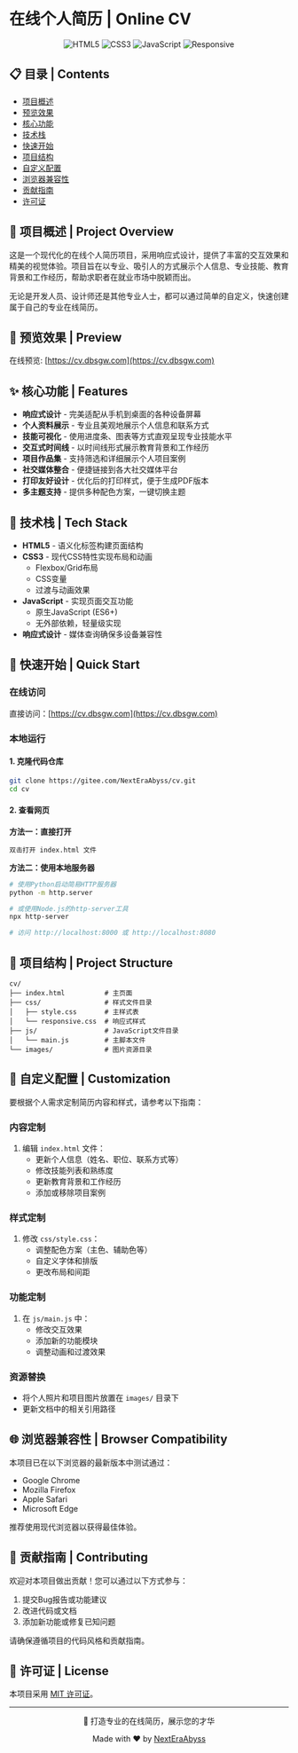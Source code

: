 # 在线个人简历 | Online CV

<div align="center">
  
![HTML5](https://img.shields.io/badge/HTML5-E34F26?style=for-the-badge&logo=html5&logoColor=white)
![CSS3](https://img.shields.io/badge/CSS3-1572B6?style=for-the-badge&logo=css3&logoColor=white)
![JavaScript](https://img.shields.io/badge/JavaScript-F7DF1E?style=for-the-badge&logo=javascript&logoColor=black)
![Responsive](https://img.shields.io/badge/Responsive-5BB75B?style=for-the-badge&logo=responsive&logoColor=white)

</div>

## 📋 目录 | Contents

- [项目概述](#项目概述--project-overview)
- [预览效果](#预览效果--preview)
- [核心功能](#核心功能--features)
- [技术栈](#技术栈--tech-stack)
- [快速开始](#快速开始--quick-start)
- [项目结构](#项目结构--project-structure)
- [自定义配置](#自定义配置--customization)
- [浏览器兼容性](#浏览器兼容性--browser-compatibility)
- [贡献指南](#贡献指南--contributing)
- [许可证](#许可证--license)

## 📝 项目概述 | Project Overview

这是一个现代化的在线个人简历项目，采用响应式设计，提供了丰富的交互效果和精美的视觉体验。项目旨在以专业、吸引人的方式展示个人信息、专业技能、教育背景和工作经历，帮助求职者在就业市场中脱颖而出。

无论是开发人员、设计师还是其他专业人士，都可以通过简单的自定义，快速创建属于自己的专业在线简历。

## 👀 预览效果 | Preview

在线预览: [https://cv.dbsgw.com](https://cv.dbsgw.com)

<!-- 
可以在这里添加项目截图
![预览图](./images/preview.png)
-->

## ✨ 核心功能 | Features

- **响应式设计** - 完美适配从手机到桌面的各种设备屏幕
- **个人资料展示** - 专业且美观地展示个人信息和联系方式
- **技能可视化** - 使用进度条、图表等方式直观呈现专业技能水平
- **交互式时间线** - 以时间线形式展示教育背景和工作经历
- **项目作品集** - 支持筛选和详细展示个人项目案例
- **社交媒体整合** - 便捷链接到各大社交媒体平台
- **打印友好设计** - 优化后的打印样式，便于生成PDF版本
- **多主题支持** - 提供多种配色方案，一键切换主题

## 🔧 技术栈 | Tech Stack

- **HTML5** - 语义化标签构建页面结构
- **CSS3** - 现代CSS特性实现布局和动画
  - Flexbox/Grid布局
  - CSS变量
  - 过渡与动画效果
- **JavaScript** - 实现页面交互功能
  - 原生JavaScript (ES6+)
  - 无外部依赖，轻量级实现
- **响应式设计** - 媒体查询确保多设备兼容性

## 🚀 快速开始 | Quick Start

### 在线访问
直接访问：[https://cv.dbsgw.com](https://cv.dbsgw.com)

### 本地运行

#### 1. 克隆代码仓库
```bash
git clone https://gitee.com/NextEraAbyss/cv.git
cd cv
```

#### 2. 查看网页

**方法一：直接打开**
```
双击打开 index.html 文件
```

**方法二：使用本地服务器**
```bash
# 使用Python启动简易HTTP服务器
python -m http.server

# 或使用Node.js的http-server工具
npx http-server

# 访问 http://localhost:8000 或 http://localhost:8080
```

## 📁 项目结构 | Project Structure
```
cv/
├── index.html          # 主页面
├── css/                # 样式文件目录
│   ├── style.css       # 主样式表
│   └── responsive.css  # 响应式样式
├── js/                 # JavaScript文件目录
│   └── main.js         # 主脚本文件
└── images/             # 图片资源目录
```

## 🔄 自定义配置 | Customization

要根据个人需求定制简历内容和样式，请参考以下指南：

### 内容定制
1. 编辑 `index.html` 文件：
   - 更新个人信息（姓名、职位、联系方式等）
   - 修改技能列表和熟练度
   - 更新教育背景和工作经历
   - 添加或移除项目案例

### 样式定制
1. 修改 `css/style.css`：
   - 调整配色方案（主色、辅助色等）
   - 自定义字体和排版
   - 更改布局和间距

### 功能定制
1. 在 `js/main.js` 中：
   - 修改交互效果
   - 添加新的功能模块
   - 调整动画和过渡效果

### 资源替换
- 将个人照片和项目图片放置在 `images/` 目录下
- 更新文档中的相关引用路径

## 🌐 浏览器兼容性 | Browser Compatibility

本项目已在以下浏览器的最新版本中测试通过：

- Google Chrome
- Mozilla Firefox
- Apple Safari
- Microsoft Edge

推荐使用现代浏览器以获得最佳体验。

## 👥 贡献指南 | Contributing

欢迎对本项目做出贡献！您可以通过以下方式参与：

1. 提交Bug报告或功能建议
2. 改进代码或文档
3. 添加新功能或修复已知问题

请确保遵循项目的代码风格和贡献指南。

## 📄 许可证 | License

本项目采用 [MIT 许可证](LICENSE)。

---

<div align="center">
  <p>💼 打造专业的在线简历，展示您的才华</p>
  <p>Made with ❤️ by <a href="https://gitee.com/NextEraAbyss">NextEraAbyss</a></p>
</div>
